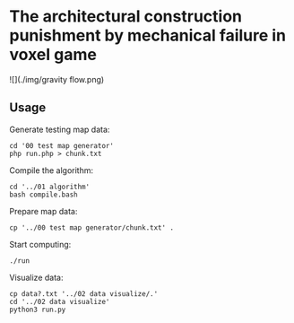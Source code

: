 The architectural construction punishment by mechanical failure in voxel game
===
![](./img/gravity flow.png)

Usage
---
Generate testing map data:
```shell
cd '00 test map generator'
php run.php > chunk.txt
```

Compile the algorithm:
```shell
cd '../01 algorithm'
bash compile.bash
```

Prepare map data:
```shell
cp '../00 test map generator/chunk.txt' . 
```

Start computing:
```shell
./run
```

Visualize data:
```shell
cp data?.txt '../02 data visualize/.'
cd '../02 data visualize'
python3 run.py
```